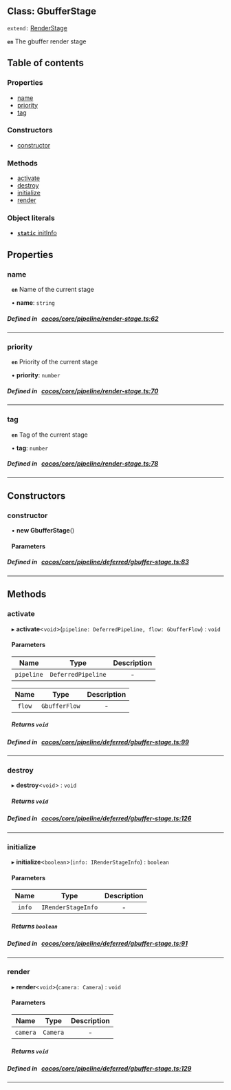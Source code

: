 
## Class: GbufferStage


`extend:`
[RenderStage](docs/en/pipeline/Class/RenderStage.md)












**`en`** The gbuffer render stage


<div class="table-of-content">
<h2>Table of contents</h2>


### Properties

- [ name](#name)
- [ priority](#priority)
- [ tag](#tag)

### Constructors

- [ constructor](#constructor)

### Methods

- [ activate](#activate)
- [ destroy](#destroy)
- [ initialize](#initialize)
- [ render](#render)

### Object literals

- [ **`static`**  initInfo](#initInfo)
</div>

## Properties


### name
<div style="margin-left: 10px;">




**`en`** Name of the current stage




•  **name**:
 ``string`` 
</div>

##### Defined in &nbsp;   [cocos/core/pipeline/render-stage.ts:62](https://github.com/cocos-creator/engine/blob/c7bf6b8a9/cocos/core/pipeline/render-stage.ts#L62)&nbsp;


___


### priority
<div style="margin-left: 10px;">




**`en`** Priority of the current stage




•  **priority**:
 ``number`` 
</div>

##### Defined in &nbsp;   [cocos/core/pipeline/render-stage.ts:70](https://github.com/cocos-creator/engine/blob/c7bf6b8a9/cocos/core/pipeline/render-stage.ts#L70)&nbsp;


___


### tag
<div style="margin-left: 10px;">




**`en`** Tag of the current stage




•  **tag**:
 ``number`` 
</div>

##### Defined in &nbsp;   [cocos/core/pipeline/render-stage.ts:78](https://github.com/cocos-creator/engine/blob/c7bf6b8a9/cocos/core/pipeline/render-stage.ts#L78)&nbsp;


___

<!---->
## Constructors


### constructor
<div style="margin-left: 10px;">

• **new GbufferStage**()

#### Parameters
</div>

##### Defined in &nbsp;   [cocos/core/pipeline/deferred/gbuffer-stage.ts:83](https://github.com/cocos-creator/engine/blob/c7bf6b8a9/cocos/core/pipeline/deferred/gbuffer-stage.ts#L83)&nbsp;


---

<!---->
## Methods

### activate
<div style="margin-left: 10px;">

▸   **activate**<`void`\>(`pipeline: DeferredPipeline, flow: GbufferFlow`) : `void`




<!---->
<!--    #### Returns `void` -->
<!---->

#### Parameters

| Name | Type | Description |
| :------: | :------: | :------: |
| `pipeline` | `DeferredPipeline` | - |

| Name | Type | Description |
| :------: | :------: | :------: |
| `flow` | `GbufferFlow` | - |



##### Returns `void`




</div>

##### Defined in &nbsp;   [cocos/core/pipeline/deferred/gbuffer-stage.ts:99](https://github.com/cocos-creator/engine/blob/c7bf6b8a9/cocos/core/pipeline/deferred/gbuffer-stage.ts#L99)&nbsp;
___
### destroy
<div style="margin-left: 10px;">

▸   **destroy**<`void`\> : `void`




<!---->
<!--    #### Returns `void` -->
<!---->


##### Returns `void`




</div>

##### Defined in &nbsp;   [cocos/core/pipeline/deferred/gbuffer-stage.ts:126](https://github.com/cocos-creator/engine/blob/c7bf6b8a9/cocos/core/pipeline/deferred/gbuffer-stage.ts#L126)&nbsp;
___
### initialize
<div style="margin-left: 10px;">

▸   **initialize**<`boolean`\>(`info: IRenderStageInfo`) : `boolean`




<!---->
<!--    #### Returns `boolean` -->
<!---->

#### Parameters

| Name | Type | Description |
| :------: | :------: | :------: |
| `info` | `IRenderStageInfo` | - |



##### Returns `boolean`




</div>

##### Defined in &nbsp;   [cocos/core/pipeline/deferred/gbuffer-stage.ts:91](https://github.com/cocos-creator/engine/blob/c7bf6b8a9/cocos/core/pipeline/deferred/gbuffer-stage.ts#L91)&nbsp;
___
### render
<div style="margin-left: 10px;">

▸   **render**<`void`\>(`camera: Camera`) : `void`




<!---->
<!--    #### Returns `void` -->
<!---->

#### Parameters

| Name | Type | Description |
| :------: | :------: | :------: |
| `camera` | `Camera` | - |



##### Returns `void`




</div>

##### Defined in &nbsp;   [cocos/core/pipeline/deferred/gbuffer-stage.ts:129](https://github.com/cocos-creator/engine/blob/c7bf6b8a9/cocos/core/pipeline/deferred/gbuffer-stage.ts#L129)&nbsp;
___
<!---->
<!---->




